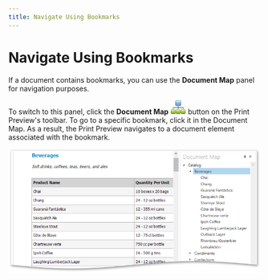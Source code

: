 ```yaml
---
title: Navigate Using Bookmarks
---
```

# Navigate Using Bookmarks
If a document contains bookmarks, you can use the **Document Map** panel for navigation purposes.

To switch to this panel, click the **Document Map** ![WPFDesigner_PreviewToolbar_DocumentMap](../../../../images/img120178.png) button on the Print Preview's toolbar. To go to a specific bookmark, click it in the Document Map. As a result, the Print Preview navigates to a document element associated with the bookmark.

![EUD_WpfPrintPreview_DocumentMap](../../../../images/img124042.png)